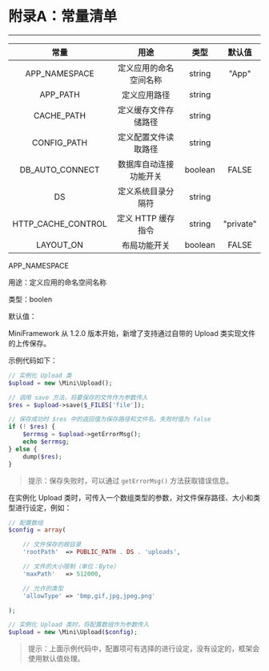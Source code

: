 # 附录A：常量清单

---

| 常量 | 用途 | 类型 | 默认值 |
| :---: | :---: | :---: | :---: |
| APP\_NAMESPACE | 定义应用的命名空间名称 | string | "App" |
| APP\_PATH | 定义应用路径 | string |  |
| CACHE\_PATH | 定义缓存文件存储路径 | string |  |
| CONFIG\_PATH | 定义配置文件读取路径 | string |  |
| DB\_AUTO\_CONNECT | 数据库自动连接功能开关 | boolean | FALSE |
| DS | 定义系统目录分隔符 | string |  |
| HTTP\_CACHE\_CONTROL | 定义 HTTP 缓存指令 | string | "private" |
| LAYOUT\_ON | 布局功能开关 | boolean | FALSE |

APP\_NAMESPACE

用途：定义应用的命名空间名称

类型：boolen

默认值：

MiniFramework 从 1.2.0 版本开始，新增了支持通过自带的 Upload 类实现文件的上传保存。

示例代码如下：

```php
// 实例化 Upload 类
$upload = new \Mini\Upload();

// 调用 save 方法，将要保存的文件作为参数传入
$res = $upload->save($_FILES['file']);

// 保存成功时 $res 中的返回值为保存路径和文件名，失败时值为 false
if (! $res) {
    $errmsg = $upload->getErrorMsg();
    echo $errmsg;
} else {
    dump($res);
}
```

> 提示：保存失败时，可以通过 `getErrorMsg()` 方法获取错误信息。

在实例化 Upload 类时，可传入一个数组类型的参数，对文件保存路径、大小和类型进行设定，例如：

```php
// 配置数组
$config = array(

    // 文件保存的根目录
    'rootPath'  => PUBLIC_PATH . DS . 'uploads',

    // 文件的大小限制（单位：Byte）
    'maxPath'   => 512000,

    // 允许的类型
    'allowType' => 'bmp,gif,jpg,jpeg,png'

);

// 实例化 Upload 类时，将配置数组作为参数传入
$upload = new \Mini\Upload($config);
```

> 提示：上面示例代码中，配置项可有选择的进行设定，没有设定的，框架会使用默认值处理。



